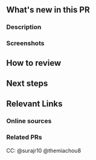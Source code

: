 ## What's new in this PR

### Description

[//]: # "Required - Describe what's new in this PR in a few lines. A description and bullet points for specifics will suffice."

### Screenshots

[//]: # "Required for frontend changes, otherwise optional but strongly recommended. Add screenshots of expected behavior - GIFs if you're feeling fancy!"

## How to review

[//]: # 'Required - Describe the order in which to review files and what to expect when testing locally. Is there anything specifically you want feedback on? Should this be reviewed commit by commit, or all at once? What are some user flows to test? What are some edge cases to look out for?'

## Next steps

[//]: # "Optional - What's NOT in this PR, doesn't work yet, and/or still needs to be done. Note any temporary fixes in this PR that should be cleaned up later."

## Relevant Links

### Online sources

[//]: # 'Optional - copy links to any tutorials or documentation that was useful to you when working on this PR'

### Related PRs

[//]: # "Optional - related PRs you're waiting on/ PRs that will conflict, etc; if this is a refactor, feel free to add PRs that previously modified this code"

CC: @surajr10 @themiachou8
